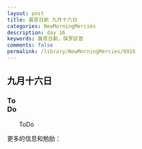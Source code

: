 ```yaml
---
layout: post
title: 晨恩日新 九月十六日
categories: NewMorningMercies
description: day 16
keywords: 晨恩日新，保罗区普
comments: false
permalink: /library/NewMorningMercies/0916
---
```


## 九月十六日

### To <br> Do

&emsp;&emsp;ToDo

更多的信息和勉励：[]()

